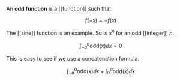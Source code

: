 An **odd function** is a [[function]] such that

$$
f(-x) = -f(x)
$$

The [[sine]] function is an example. So is $x^n$ for an odd [[integer]] $n$.

$$
\int_{-a}^a \mathsf{odd}(x) \dd{x} = 0
$$

This is easy to see if we use a concatenation formula.

$$
\int_{-a}^0 \mathsf{odd}(x) \dd{x} + \int_0^a \mathsf{odd}(x) \dd{x}
$$